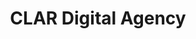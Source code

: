 ---
title: CLAR Digital Agency
img: /img/clar/mockup.jpg
kind: coding
spotlight: true
layout: case-detail
tags: cases
---